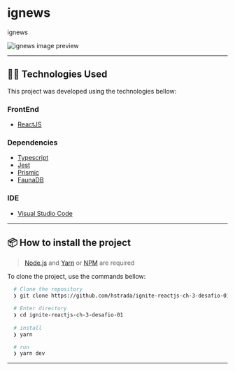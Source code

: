 # ignews

ignews

![ignews image preview](https://github.com/hstrada/ignite-reactjs-ch-2-desafio-01/blob/master/.github/assets/ignews.png?raw=true)

---
## 👨‍💻️ Technologies Used

This project was developed using the technologies bellow:
  
### FrontEnd

  - [ReactJS](https://pt-br.reactjs.org/)
  
### Dependencies

  - [Typescript](https://www.typescriptlang.org/)
  - [Jest](https://jestjs.io/)
  - [Prismic](https://prismic.io/)
  - [FaunaDB](https://fauna.com/)

### IDE

  - [Visual Studio Code](https://code.visualstudio.com/)

---
 
## 📦️ How to install the project

> [Node.js](https://nodejs.org/en/) and [Yarn](https://yarnpkg.com/) or [NPM](https://www.npmjs.com/) are required

To clone the project, use the commands bellow:

```bash
  # Clone the repository
  ❯ git clone https://github.com/hstrada/ignite-reactjs-ch-3-desafio-01.git

  # Enter directory
  ❯ cd ignite-reactjs-ch-3-desafio-01
  
  # install
  ❯ yarn

  # run
  ❯ yarn dev
```

---

